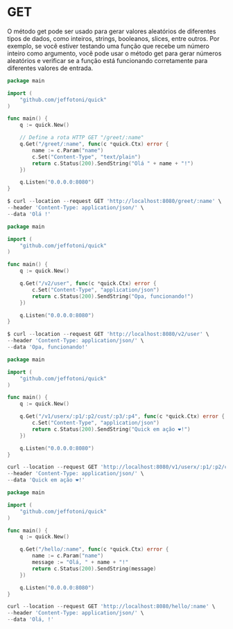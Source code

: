 # GET

O método get pode ser usado para gerar valores aleatórios de diferentes tipos de dados, como inteiros, strings, booleanos, slices, entre outros. Por exemplo, se você estiver testando uma função que recebe um número inteiro como argumento, você pode usar o método get para gerar números aleatórios e verificar se a função está funcionando corretamente para diferentes valores de entrada.

```go
package main

import (
	"github.com/jeffotoni/quick"
)

func main() {
	q := quick.New()

	// Define a rota HTTP GET "/greet/:name"
	q.Get("/greet/:name", func(c *quick.Ctx) error {
		name := c.Param("name")
		c.Set("Content-Type", "text/plain")
		return c.Status(200).SendString("Olá " + name + "!")
	})

	q.Listen("0.0.0.0:8080")
}
```
```go
$ curl --location --request GET 'http://localhost:8080/greet/:name' \
--header 'Content-Type: application/json/' \
--data 'Olá !'
```

```go
package main

import (
	"github.com/jeffotoni/quick"
)

func main() {
	q := quick.New()

	q.Get("/v2/user", func(c *quick.Ctx) error {
		c.Set("Content-Type", "application/json")
		return c.Status(200).SendString("Opa, funcionando!")
	})

	q.Listen("0.0.0.0:8080")
}
```
```go
$ curl --location --request GET 'http://localhost:8080/v2/user' \
--header 'Content-Type: application/json/' \
--data 'Opa, funcionando!'
```

```go
package main

import (
	"github.com/jeffotoni/quick"
)

func main() {
	q := quick.New()

	q.Get("/v1/userx/:p1/:p2/cust/:p3/:p4", func(c *quick.Ctx) error {
		c.Set("Content-Type", "application/json")
		return c.Status(200).SendString("Quick em ação ❤️!")
	})

	q.Listen("0.0.0.0:8080")
}
```
```go
curl --location --request GET 'http://localhost:8080/v1/userx/:p1/:p2/cust/:p3/:p4' \
--header 'Content-Type: application/json/' \
--data 'Quick em ação ❤️!'
```

```go
package main

import (
	"github.com/jeffotoni/quick"
)

func main() {
	q := quick.New()

	q.Get("/hello/:name", func(c *quick.Ctx) error {
		name := c.Param("name")
		message := "Olá, " + name + "!"
		return c.Status(200).SendString(message)
	})

	q.Listen("0.0.0.0:8080")
}
```
```go
curl --location --request GET 'http://localhost:8080/hello/:name' \
--header 'Content-Type: application/json/' \
--data 'Olá, !'
```